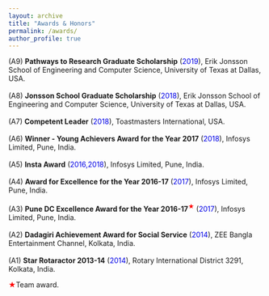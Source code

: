 ```yaml
---
layout: archive
title: "Awards & Honors"
permalink: /awards/
author_profile: true
---
```


(A9) <b>Pathways to Research Graduate Scholarship</b> (<font color="#0000e6">2019</font>), Erik Jonsson School of Engineering and Computer Science, University of Texas at Dallas, USA.<br>  
(A8) <b>Jonsson School Graduate Scholarship</b> (<font color="#0000e6">2018</font>), Erik Jonsson School of Engineering and Computer Science, University of Texas at Dallas, USA.<br>  
(A7) <b>Competent Leader</b> (<font color="#0000e6">2018</font>), Toastmasters International, USA.<br>  
(A6) <b>Winner - Young Achievers Award for the Year 2017</b> (<font color="#0000e6">2018</font>), Infosys Limited, Pune, India.<br>  
(A5) <b>Insta Award</b> (<font color="#0000e6">2016,2018</font>), Infosys Limited, Pune, India.<br>  
(A4) <b>Award for Excellence for the Year 2016-17</b> (<font color="#0000e6">2017</font>), Infosys Limited, Pune, India.<br>  
(A3) <b>Pune DC Excellence Award for the Year 2016-17</b><sup><span style="color: rgb(255, 0, 0);">&#x2605;</span></sup> (<font color="#0000e6">2017</font>), Infosys Limited, Pune, India.<br>  
(A2) <b>Dadagiri Achievement Award for Social Service</b> (<font color="#0000e6">2014</font>),  ZEE Bangla Entertainment Channel, Kolkata, India.<br>  
(A1) <b>Star Rotaractor 2013-14</b> (<font color="#0000e6">2014</font>), Rotary International District 3291, Kolkata, India.  

<span style="color: rgb(255, 0, 0);">&#x2605;</span>Team award. 
